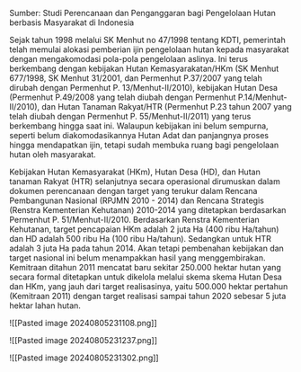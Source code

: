 Sumber: Studi Perencanaan dan Penganggaran bagi Pengelolaan Hutan berbasis Masyarakat di Indonesia


Sejak tahun 1998 melalui SK Menhut no 47/1998 tentang KDTI, pemerintah telah memulai alokasi pemberian ijin pengelolaan hutan kepada masyarakat dengan mengakomodasi pola-pola pengelolaan aslinya. Ini terus berkembang dengan kebijakan Hutan Kemasyarakatan/HKm (SK Menhut 677/1998, SK Menhut 31/2001, dan Permenhut P.37/2007 yang telah dirubah dengan Permenhut P. 13/Menhut-II/2010), kebijakan Hutan Desa (Permenhut P.49/2008 yang telah diubah dengan Permenhut P.14/Menhut-II/2010), dan Hutan Tanaman Rakyat/HTR (Permenhut P.23 tahun 2007 yang telah diubah dengan Permenhut P. 55/Menhut-II/2011) yang terus berkembang hingga saat ini. Walaupun kebijakan ini belum sempurna, seperti belum diakomodasikannya Hutan Adat dan panjangnya proses hingga mendapatkan ijin, tetapi sudah membuka ruang bagi pengelolaan hutan oleh masyarakat.

Kebijakan Hutan Kemasyarakat (HKm), Hutan Desa (HD), dan Hutan tanaman Rakyat (HTR) selanjutnya secara operasional dirumuskan dalam dokumen perencanaan dengan target yang terukur dalam Rencana Pembangunan Nasional (RPJMN 2010 - 2014) dan Rencana Strategis (Renstra Kementerian Kehutanan) 2010-2014 yang ditetapkan berdasarkan Permenhut P. 51/Menhut-II/2010. Berdasarkan Renstra Kementerian Kehutanan, target pencapaian HKm adalah 2 juta Ha (400 ribu Ha/tahun) dan HD adalah 500 ribu Ha (100 ribu Ha/tahun). Sedangkan untuk HTR adalah 3 juta Ha pada tahun 2014. Akan tetapi pembenahan kebijakan dan target nasional ini belum menampakkan hasil yang menggembirakan. Kemitraan ditahun 2011 mencatat baru sekitar 250.000 hektar hutan yang secara formal ditetapkan untuk dikelola melalui skema skema Hutan Desa dan HKm, yang jauh dari target realisasinya, yaitu 500.000 hektar pertahun (Kemitraan 2011) dengan target realisasi sampai tahun 2020 sebesar 5 juta hektar lahan hutan.

![[Pasted image 20240805231108.png]]

![[Pasted image 20240805231237.png]]

![[Pasted image 20240805231302.png]]

